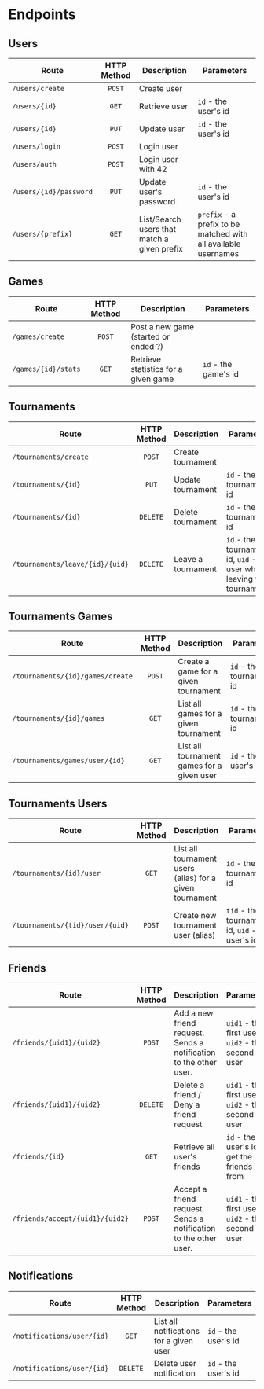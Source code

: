 # Endpoints

## Users

| Route | HTTP Method | Description | Parameters |
| --- | :--: | --- | --- |
| `/users/create` | `POST` | Create user | |
| `/users/{id}` | `GET` | Retrieve user | `id` - the user's id |
| `/users/{id}`| `PUT` | Update user | `id` - the user's id |
| `/users/login`| `POST` | Login user | |
| `/users/auth` | `POST` | Login user with 42 | |
| `/users/{id}/password` | `PUT` | Update user's password | `id` - the user's id|
| `/users/{prefix}` | `GET` | List/Search users that match a given prefix | `prefix` - a prefix to be matched with all available usernames | 

## Games

| Route | HTTP Method | Description | Parameters |
| --- | :--: | --- | --- |
| `/games/create` | `POST` | Post a new game (started or ended ?)| |
| `/games/{id}/stats` | `GET` | Retrieve statistics for a given game  | `id` - the game's id |

## Tournaments

| Route | HTTP Method | Description | Parameters |
| --- | :--: | --- | --- |
| `/tournaments/create`| `POST` | Create tournament | |
| `/tournaments/{id}` | `PUT` | Update tournament | `id` - the tournament's id |
| `/tournaments/{id}` | `DELETE` | Delete tournament | `id` - the tournament's id |
| `/tournaments/leave/{id}/{uid}` | `DELETE` | Leave a tournament | `id` - the tournament's id, `uid` - the user who's leaving the tournament |

## Tournaments Games

| Route | HTTP Method | Description | Parameters |
| --- | :--: | --- | --- |
| `/tournaments/{id}/games/create` | `POST` | Create a game for a given tournament | `id` - the tournament's id |
| `/tournaments/{id}/games`| `GET` | List all games for a given tournament | `id` - the tournament's id  |
| `/tournaments/games/user/{id}` | `GET` | List all tournament games for a given user | `id` - the user's id |

## Tournaments Users

| Route | HTTP Method | Description | Parameters |
| --- | :--: | --- | --- |
| `/tournaments/{id}/user` | `GET` | List all tournament users (alias) for a given tournament | `id` - the tournament's id |
| `/tournaments/{tid}/user/{uid}`| `POST` | Create new tournament user (alias) | `tid` - the tournament's id, `uid` - the user's id |


## Friends

| Route | HTTP Method | Description | Parameters |
| --- | :--: | --- | --- |
| `/friends/{uid1}/{uid2}` | `POST` | Add a new friend request. Sends a notification to the other user. | `uid1` - the first user, `uid2` - the second user |
| `/friends/{uid1}/{uid2}` | `DELETE` | Delete a friend / Deny a friend request | `uid1` - the first user, `uid2` - the second user |
| `/friends/{id}` | `GET` | Retrieve all user's friends | `id` - the  user's id to get the friends from |
| `/friends/accept/{uid1}/{uid2}` | `POST` | Accept a friend request. Sends a notification to the other user. | `uid1` - the first user, `uid2` - the second user |


## Notifications

| Route | HTTP Method | Description | Parameters |
| --- | :--: | --- | --- |
| `/notifications/user/{id}` | `GET` | List all notifications for a given user | `id` - the user's id |
| `/notifications/user/{id}`| `DELETE` | Delete user notification | `id` - the user's id |